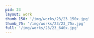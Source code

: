 ```yaml
---
pid: 23
layout: work
thumb_150: '/img/works/23/23_150x.jpg'
thumb_75: '/img/works/23/23_75x.jpg'
full: '/img/works/23/23_640x.jpg'
---
```

